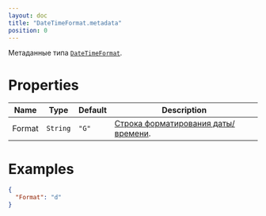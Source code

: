 ```yaml
---
layout: doc
title: "DateTimeFormat.metadata"
position: 0
---
```


Метаданные типа [`DateTimeFormat`](../).

# Properties

|Name|Type|Default|Description|
|----|----|-------|-----------|
|Format|`String`|`"G"`|[Строка форматирования даты/времени](../../../Culture/Culture.dateTimeFormatting).|


# Examples

```json
{
  "Format": "d"
}
```
